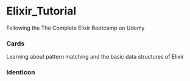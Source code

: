 # Elixir_Tutorial
Following the The Complete Elixir Bootcamp on Udemy

### Cards
Learning about pattern matching and the basic data structures of Elixir

### Identicon
